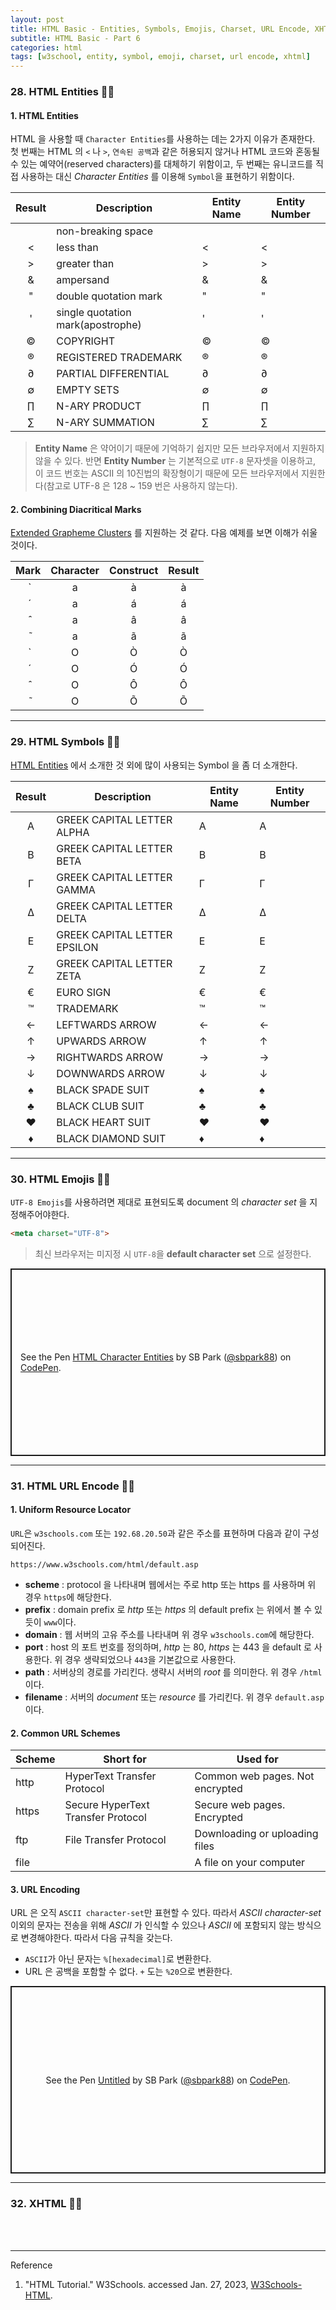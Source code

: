 ```yaml
---
layout: post
title: HTML Basic - Entities, Symbols, Emojis, Charset, URL Encode, XHTML
subtitle: HTML Basic - Part 6
categories: html
tags: [w3school, entity, symbol, emoji, charset, url encode, xhtml]
---
```


<script async src="https://cpwebassets.codepen.io/assets/embed/ei.js"></script>

### 28. HTML Entities 👩‍💻

#### 1. HTML Entities

HTML 을 사용할 때 `Character Entities`를 사용하는 데는 2가지 이유가 존재한다. 첫 번째는 HTML 의 `<` 나 `>`, `연속된 공백`과 
같은 허용되지 않거나 HTML 코드와 혼동될 수 있는 예약어(reserved characters)를 대체하기 위함이고, 두 번째는 유니코드를 직접 사용하는 
대신 *Character Entities* 를 이용해 `Symbol`을 표현하기 위함이다.

| Result | Description                       | Entity Name | Entity Number |
|:------:|-----------------------------------|-------------|---------------|
|        | non-breaking space                | &nbsp;      | &#160;        |
|   <    | less than                         | &lt;        | &#60;         |
|   >    | greater than                      | &gt;        | &#62;         |
|   &    | ampersand                         | &amp;       | &#38;         |
|   "    | double quotation mark             | &quot;      | &#34;         |
|   '    | single quotation mark(apostrophe) | &apos;      | &#39;         |
|   ©    | COPYRIGHT                         | &copy;      | &#169;        |
|   ®    | REGISTERED TRADEMARK              | &reg;       | &#174;        |
|   ∂    | PARTIAL DIFFERENTIAL              | &part;      | &#8706;       |
|   ∅    | EMPTY SETS                        | &empty;     | &#8709;       |
|   ∏    | N-ARY PRODUCT                     | &prod;      | &#8719;       |
|   ∑    | N-ARY SUMMATION                   | &sum;       | &#8721;       |

> **Entity Name** 은 약어이기 때문에 기억하기 쉽지만 모든 브라우저에서 지원하지 않을 수 있다. 반면 **Entity Number** 는 
> 기본적으로 `UTF-8` 문자셋을 이용하고, 이 코드 번호는 ASCII 의 10진법의 확장형이기 때문에 모든 브라우저에서 지원한다(참고로 UTF-8 
> 은 128 ~ 159 번은 사용하지 않는다).

#### 2. Combining Diacritical Marks

[Extended Grapheme Clusters](/swift/2022/09/17/strings-and-characters.html#h-2-extended-grapheme-clusters-자모-그룹의-확장) 
를 지원하는 것 같다. 다음 예제를 보면 이해가 쉬울 것이다.

| Mark | Character | Construct | Result |
|:----:|:---------:|:---------:|:------:|
|  ̀	  |     a     |  a&#768;  |   à   |
|  ́	  |     a     |  a&#769;  |   á   |
|  ̂	  |     a     |  a&#770;  |   â   |
|  ̃	  |     a     |  a&#771;  |   ã   |
|  ̀	  |     O     |  O&#768;  |   Ò   |
|  ́	  |     O     |  O&#769;  |   Ó   |
|  ̂	  |     O     |  O&#770;  |   Ô   |
|  ̃	  |     O     |  O&#771;  |   Õ   |

---

### 29. HTML Symbols 👩‍💻

[HTML Entities](#h-1-html-entities) 에서 소개한 것 외에 많이 사용되는 Symbol 을 좀 더 소개한다.

| Result | Description                  | Entity Name | Entity Number |
|:------:|------------------------------|-------------|---------------|
|   Α    | GREEK CAPITAL LETTER ALPHA   | &Alpha;     | &#913;        |
|   Β    | GREEK CAPITAL LETTER BETA    | &Beta;      | &#914;        |
|   Γ    | GREEK CAPITAL LETTER GAMMA   | &Gamma;     | &#915;        |
|   Δ    | GREEK CAPITAL LETTER DELTA   | &Delta;     | &#916;        |
|   Ε    | GREEK CAPITAL LETTER EPSILON | &Epsilon;   | &#917;        |
|   Ζ    | GREEK CAPITAL LETTER ZETA    | &Zeta;      | &#918;        |
|   €    | EURO SIGN                    | &euro;      | &#8364;       |
|   ™    | TRADEMARK                    | &trade;     | &#8482;       |
|   ←    | LEFTWARDS ARROW              | &larr;      | &#8592;       |
|   ↑    | UPWARDS ARROW                | &uarr;      | &#8593;       |
|   →    | RIGHTWARDS ARROW             | &rarr;      | &#8594;       |
|   ↓    | DOWNWARDS ARROW              | &darr;      | &#8595;       |
|   ♠    | BLACK SPADE SUIT             | &spades;    | &#9824;       |
|   ♣    | BLACK CLUB SUIT              | &clubs;     | &#9827;       |
|   ♥    | BLACK HEART SUIT             | &hearts;    | &#9829;       |
|   ♦    | BLACK DIAMOND SUIT           | &diams;     | &#9830;       |

---

### 30. HTML Emojis 👩‍💻

`UTF-8 Emojis`를 사용하려면 제대로 표현되도록 document 의 *character set* 을 지정해주어야한다.

```html
<meta charset="UTF-8">
```

> 최신 브라우저는 미지정 시 `UTF-8`을 **default character set** 으로 설정한다.

<p class="codepen" data-height="300" data-default-tab="html,result" data-slug-hash="jOvbYKg" data-user="sbpark88" style="height: 300px; box-sizing: border-box; display: flex; align-items: center; justify-content: center; border: 2px solid; margin: 1em 0; padding: 1em;">
  <span>See the Pen <a href="https://codepen.io/sbpark88/pen/jOvbYKg">
  HTML Character Entities</a> by SB Park (<a href="https://codepen.io/sbpark88">@sbpark88</a>)
  on <a href="https://codepen.io">CodePen</a>.</span>
</p>

---

### 31. HTML URL Encode 👩‍💻

#### 1. Uniform Resource Locator

`URL`은 `w3schools.com` 또는 `192.68.20.50`과 같은 주소를 표현하며 다음과 같이 구성되어진다.

`https://www.w3schools.com/html/default.asp`

- **scheme** : protocol 을 나타내며 웹에서는 주로 http 또는 https 를 사용하며 위 경우 `https`에 해당한다.
- **prefix** : domain prefix 로 *http* 또는 *https* 의 default prefix 는 위에서 볼 수 있듯이 `www`이다.
- **domain** : 웹 서버의 고유 주소를 나타내며 위 경우 `w3schools.com`에 해당한다.
- **port** : host 의 포트 번호를 정의하며, *http* 는 80, *https* 는 443 을 default 로 사용한다. 위 경우 생략되었으나 
             `443`을 기본값으로 사용한다.
- **path** : 서버상의 경로를 가리킨다. 생략시 서버의 *root* 를 의미한다. 위 경우 `/html`이다.
- **filename** : 서버의 *document* 또는 *resource* 를 가리킨다. 위 경우 `default.asp`이다. 

#### 2. Common URL Schemes

| Scheme | Short for                          | Used for                        |
|--------|------------------------------------|---------------------------------|
| http   | HyperText Transfer Protocol        | Common web pages. Not encrypted |
| https  | Secure HyperText Transfer Protocol | Secure web pages. Encrypted     |
| ftp    | File Transfer Protocol             | Downloading or uploading files  |
| file   |                                    | A file on your computer         |

#### 3. URL Encoding

URL 은 오직 `ASCII character-set`만 표현할 수 있다. 따라서 *ASCII character-set* 이외의 문자는 전송을 위해 *ASCII* 가 
인식할 수 있으나 *ASCII* 에 포함되지 않는 방식으로 변경해야한다. 따라서 다음 규칙을 갖는다.

- `ASCII`가 아닌 문자는 `%[hexadecimal]`로 변환한다.
- URL 은 공백을 포함할 수 없다. `+` 도는 `%20`으로 변환한다.

<p class="codepen" data-height="300" data-default-tab="html,result" data-slug-hash="GRXpdjy" data-user="sbpark88" style="height: 300px; box-sizing: border-box; display: flex; align-items: center; justify-content: center; border: 2px solid; margin: 1em 0; padding: 1em;">
  <span>See the Pen <a href="https://codepen.io/sbpark88/pen/GRXpdjy">
  Untitled</a> by SB Park (<a href="https://codepen.io/sbpark88">@sbpark88</a>)
  on <a href="https://codepen.io">CodePen</a>.</span>
</p>

---

### 32. XHTML 👩‍💻


<br><br>

---
Reference

1. "HTML Tutorial." W3Schools. accessed Jan. 27, 2023, [W3Schools-HTML](https://www.w3schools.com/html/default.asp).

